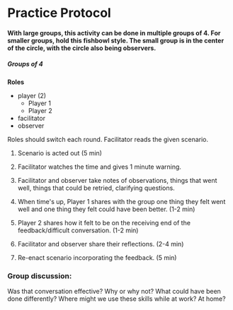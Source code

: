 # Practice Protocol

#### With large groups, this activity can be done in multiple groups of 4. For smaller groups, hold this fishbowl style. The small group is in the center of the circle, with the circle also being observers.

##### Groups of 4
**Roles**
* player (2)
  * Player 1
  * Player 2
* facilitator
* observer

Roles should switch each round.
Facilitator reads the given scenario.  

1) Scenario is acted out (5 min)  

2) Facilitator watches the time and gives 1 minute warning.  

3) Facilitator and observer take notes of observations, things that went well, things that could be retried, clarifying questions.

4) When time's up, Player 1 shares with the group one thing they felt went well and one thing they felt could have been better. (1-2 min)

5) Player 2 shares how it felt to be on the receiving end of the feedback/difficult conversation. (1-2 min)

6) Facilitator and observer share their reflections. (2-4 min)

7) Re-enact scenario incorporating the feedback. (5 min)

### Group discussion:   
Was that conversation effective? Why or why not? What could have been done differently? Where might we use these skills while at work? At home?
